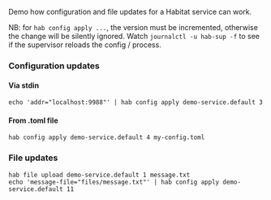 Demo how configuration and file updates for a Habitat service can work.

NB: for `hab config apply ...`, the version must be incremented, otherwise the
change will be silently ignored. Watch `journalctl -u hab-sup -f` to see if the
supervisor reloads the config / process.

### Configuration updates

#### Via stdin

```
echo 'addr="localhost:9988"' | hab config apply demo-service.default 3
```

#### From .toml file

```
hab config apply demo-service.default 4 my-config.toml
```

### File updates

```
hab file upload demo-service.default 1 message.txt
echo 'message-file="files/message.txt"' | hab config apply demo-service.default 11
```

